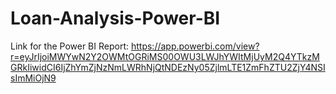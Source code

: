# Loan-Analysis-Power-BI
Link for the Power BI Report: https://app.powerbi.com/view?r=eyJrIjoiMWYwN2Y2OWMtOGRiMS00OWU3LWJhYWItMjUyM2Q4YTkzMGRkIiwidCI6IjZhYmZjNzNmLWRhNjQtNDEzNy05ZjlmLTE1ZmFhZTU2ZjY4NSIsImMiOjN9
